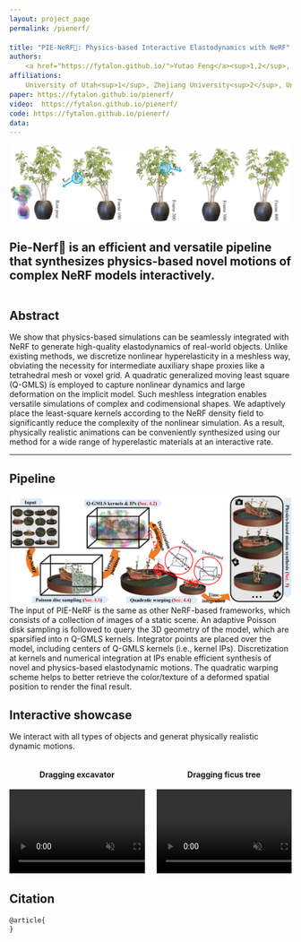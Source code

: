 ```yaml
---
layout: project_page
permalink: /pienerf/

title: "PIE-NeRF🍕: Physics-based Interactive Elastodynamics with NeRF"
authors:
    <a href="https://fytalon.github.io/">Yutao Feng</a><sup>1,2</sup>, <a href="https://shayito.github.io/">Yintong Shang</a><sup>1</sup>, <a href="https://xuan-li.github.io/">Xuan Li</a><sup>3</sup>, <a href="http://tianjiashao.com/">Tianjia Shao</a><sup>2</sup>, <a href="https://www.math.ucla.edu/~cffjiang/">Chenfanfu Jiang</a><sup>3</sup>, <a href="https://yangzzzy.github.io/">Yin Yang</a><sup>1</sup>
affiliations:
    University of Utah<sup>1</sup>, Zhejiang University<sup>2</sup>, University of California, Los Angeles<sup>3</sup>
paper: https://fytalon.github.io/pienerf/
video:  https://fytalon.github.io/pienerf/
code: https://fytalon.github.io/pienerf/
data: 
---
```



<section class="hero teaser">
<div class="container is-max-desktop">
<div class="hero-body">
<img src="./static/image/teaser.png" class="interpolation-image">
<h2 class="subtitle has-text-centered">
<span class="dnerf">Pie-Nerf</span>🍕 is an efficient and versatile pipeline that synthesizes physics-based novel motions of complex NeRF models interactively. 
</h2>
</div>
</div>
</section>

<div class="columns is-centered has-text-centered">
    <div class="column is-four-fifths">
        <h2>Abstract</h2>
        <div class="content has-text-justified">
We show that physics-based simulations can be seamlessly integrated with NeRF to generate high-quality elastodynamics of real-world objects. Unlike existing methods, we discretize nonlinear hyperelasticity in a meshless way, obviating the necessity for intermediate auxiliary shape proxies like a tetrahedral mesh or voxel grid. A quadratic generalized moving least square (Q-GMLS) is employed to capture nonlinear dynamics and large deformation on the implicit model. Such meshless integration enables versatile simulations of complex and codimensional shapes. We adaptively place the least-square kernels according to the NeRF density field to significantly reduce the complexity of the nonlinear simulation. As a result, physically realistic animations can be conveniently synthesized using our method for a wide range of hyperelastic materials at an interactive rate.
        </div>
    </div>
</div>




---


## Pipeline

![](/pienerf/static/image/pipeline.png)
The input of PIE-NeRF is the same as other NeRF-based frameworks, which consists of a collection of images of a static scene. An adaptive Poisson disk sampling is followed to query the 3D geometry of the model, which are sparsified into n Q-GMLS kernels. Integrator points are placed over the model, including centers of Q-GMLS kernels (i.e., kernel IPs). Discretization at kernels and numerical integration at IPs enable efficient synthesis of novel and physics-based elastodynamic motions. The quadratic warping scheme helps to better retrieve the color/texture of a deformed spatial position to render the final result.



## Interactive showcase


We interact with all types of objects and generat physically realistic dynamic motions.

<div class="columns is-centered">
<div class="column">
<div class="content">
<h4 class="title is-size-5" style="text-align: center;">Dragging excavator </h4>
<video id="dollyzoom" autoplay="" controls="" muted="" loop="" playsinline="" height="100%">
<source src="./static/video/excavator_1.mp4" type="video/mp4">
</video>
</div>
</div>
<div class="column">
<div class="content">
<h4 class="title is-size-5" style="text-align: center;">Dragging ficus tree</h4>
<video id="dollyzoom" autoplay="" controls="" muted="" loop="" playsinline="" height="100%">
<source src="./static/video/ficus_2.mp4" type="video/mp4">
</video>
</div>
</div>
</div>










## Citation
```
@article{
}
```
